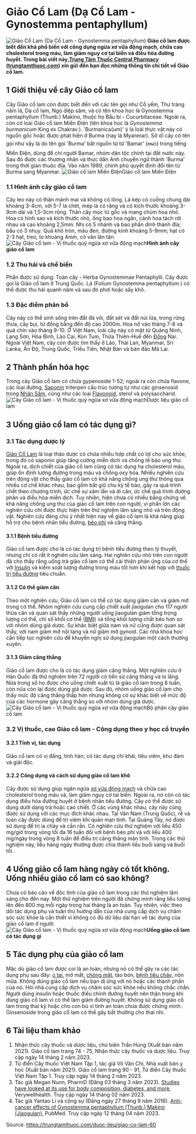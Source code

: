 # Giảo Cổ Lam (Dạ Cổ Lam - Gynostemma pentaphyllum)

![Giảo Cổ Lam \(Dạ Cổ Lam - Gynostemma pentaphyllum\)](https://trungtamthuoc.com/images/others/cay-giao-co-lam-0-0660.jpg)
**Giảo cổ lam được biết đến khá phổ biến với công dụng ngừa xơ vữa động mạch, chữa cao cholesterol trong máu, làm giảm nguy cơ tai biến và điều hòa đường huyết. Trong bài viết này,[Trung Tâm Thuốc Central Pharmacy](https://trungtamthuoc.com/ "Trung Tâm Thuốc Central Pharmacy") ([trungtamthuoc.com](https://trungtamthuoc.com/ "trungtamthuoc.com")) xin gửi đến bạn đọc những thông tin chi tiết về Giảo cổ lam.**
##  1 Giới thiệu về cây Giảo cổ lam
Cây Giảo cổ lam còn được biết đến với các tên gọi như Cổ yếm, Thư tràng năm lá, Dạ cổ lam, Ngũ diệp sâm, và có tên khoa học là Gynostemma pentaphyllum (Thunb.) Makino, thuộc họ Bầu bí - Cucurbitaceae.
Ngoài ra, còn có loài Giảo cổ lam Miến Điện (tên khoa học là  _Gynostemma burmanicum_ King ex Chakrav.). 'Burmanica(um)' ý là loài thực vật này có nguồn gốc hoặc được phát hiện ở Burma (nay là Myanmar). Sở dĩ cây có tên gọi như vậy là do tên gọi 'Burma' bắt nguồn từ từ 'Bamar' (ဗမာ) trong tiếng Miến Điện, dùng để chỉ người Bamar, nhóm dân tộc chính tại đất nước này. Sau đó được các thương nhân và thực dân Anh chuyển ngữ thành 'Burma' trong thời gian thuộc địa. Vào năm 1989, chính phủ quyết định đổi tên từ Burma sang Myanmar.
![Giảo cổ lam Miến Điện](https://trungtamthuoc.com/images/item/giao-co-lam-mien-dien.jpg)Giảo cổ lam Miến Điện
### 1.1 Hình ảnh cây giảo cổ lam
Cây leo này có thân mảnh mai và không có lông. Lá kép có cuống chung dài khoảng 3-4cm, với 5-7 lá chét, mép lá có răng và có kích thước khoảng 3-9cm dài và 1,5-3cm rộng. Thân cây mọc từ gốc và mang chùm hoa nhỏ. Hoa có hình sao và kích thước nhỏ, ống bao hoa ngắn, cánh hoa tách rời nhau và cao khoảng 2,5mm. Nhị có 5 nhánh và bao phấn dính thành đĩa; bầu có 3 nhụy. Quả khô tròn, màu đen, đường kính khoảng 5-9mm; hạt có 2-3 hạt, treo, to khoảng 4mm, có vân lăn tăn.
![Cây Giảo cổ lam - Vị thuốc quý ngừa xơ vữa động mạch](https://trungtamthuoc.com/images/item/cay-giao-co-lam-1.jpg)**Hình ảnh cây giảo cổ lam**
### 1.2 Thu hái và chế biến
Phần được sử dụng: Toàn cây - Herba Gynostemmae Pentaphylli. Cây được gọi là Giảo cổ lam ở Trung Quốc. Lá (Folium Gynostemma pentaphyllum ) có thể được thu hái quanh năm và sau đó phơi hoặc sấy khô.
### 1.3 Đặc điểm phân bố
Cây này có thể sinh sống trên đất đá vôi, đất sét và đất núi lửa, trong rừng thưa, cây bụi, từ đồng bằng đến độ cao 2000m. Hoa nở vào tháng 7-8 và quả chín vào tháng 9-10. Ở Việt Nam, loài cây này có mặt từ Quảng Ninh, Lạng Sơn, Hòa Bình, Lào Cai, Kon Tum, Thừa Thiên-Huế đến [Đồng](https://trungtamthuoc.com/hoat-chat/dong "Đồng") Nai. Ngoài Việt Nam, cây còn được tìm thấy ở Lào, Thái Lan, Myanmar, Sri Lanka, Ấn Độ, Trung Quốc, Triều Tiên, Nhật Bản và bán đảo Mã Lai.
##  2 Thành phần hóa học
Trong cây Giảo cổ lam có chứa gypenoside 1-52; ngoài ra còn chứa flavone, các loại đường, [Saponin](https://trungtamthuoc.com/hoat-chat/saponin "Saponin") triterpen cấu trúc tương tự như các ginsenosid trong [Nhân Sâm](https://trungtamthuoc.com/duoc-lieu/nhan-sam "Nhân Sâm"), cũng như các loại [Flavonoid](https://trungtamthuoc.com/hoat-chat/flavonoid "Flavonoid"), sterol và polysaccharid.
![Cây Giảo cổ lam - Vị thuốc quý ngừa xơ vữa động mạch](https://trungtamthuoc.com/images/item/cay-giao-co-lam-2.jpg)Dược liệu giảo cổ lam
##  3 Uống giảo cổ lam có tác dụng gì?
### 3.1 Tác dụng dược lý 
[Giảo Cổ Lam](https://trungtamthuoc.com/hoat-chat/giao-co-lam "Giảo Cổ Lam") là loại thảo dược có chứa nhiều hợp chất có lợi cho sức khỏe, trong đó có saponin giúp tăng cường miễn dịch và chống tế bào ung thư. Ngoài ra, dịch chiết của giảo cổ lam cũng có tác dụng hạ cholesterol máu, giúp ổn định lượng đường trong máu và chống oxy hóa.
Nhiều nghiên cứu trên động vật cho thấy giảo cổ lam có khả năng chống ung thư thông qua nhiều cơ chế khác nhau, bao gồm bắt giữ chu kỳ tế bào, gây ra quá trình chết theo chương trình, ức chế sự xâm lấn và di căn, ức chế quá trình đường phân và điều hòa miễn dịch. Tuy nhiên, hiện chưa có nhiều bằng chứng về khả năng chống ung thư của giảo cổ lam trên con người, vì phần lớn các nghiên cứu chỉ được thực hiện trên thử nghiệm lâm sàng nhỏ và trên động vật.
Nghiên cứu đáng chú ý nhất hiện nay về giảo cổ lam là khả năng giúp hỗ trợ cho bệnh nhân tiểu đường, [béo phì](https://trungtamthuoc.com/bai-viet/benh-beo-phi "béo phì") và căng thẳng.
#### 3.1.1 Bệnh tiểu đường
Giảo cổ lam được cho là có tác dụng trị bệnh tiểu đường theo lý thuyết, nhưng chỉ có rất ít nghiên cứu lâm sàng. Hai nghiên cứu nhỏ trên con người đã cho thấy rằng uống trà giảo cổ lam có thể cải thiện phản ứng của cơ thể với [Insulin](https://trungtamthuoc.com/hoat-chat/insulin "Insulin") và kiểm soát lượng đường trong máu tốt hơn khi kết hợp với [thuốc trị tiểu đường](https://trungtamthuoc.com/thuoc-tieu-duong "thuốc trị tiểu đường") tiêu chuẩn. 
#### 3.1.2 Có thể giảm cân
Theo một nghiên cứu, Giảo cổ lam có thể có tác dụng giảm cân và giảm mỡ trong cơ thể. Nhóm nghiên cứu cung cấp chiết xuất jiaogulan cho 117 người thừa cân và quan sát thấy những người uống jiaogulan giảm tổng trọng lượng cơ thể, chỉ số khối cơ thể ([BMI](https://trungtamthuoc.com/bai-viet/chi-so-bmi-la-gi-y-nghia-va-cach-tinh "BMI")) và tổng khối lượng chất béo hơn so với nhóm dùng giả dược. Sự khác biệt giữa nam và nữ cũng được quan sát thấy, với nam giảm mỡ nội tạng và nữ giảm mỡ gynoid. Các nhà khoa học cần tiếp tục nghiên cứu để khuyến nghị sử dụng jiaogulan một cách thường xuyên.
#### 3.1.3 Giảm căng thẳng
Giảo cổ lam được cho là có tác dụng giảm căng thẳng. Một nghiên cứu ở Hàn Quốc đã thử nghiệm trên 72 người có tiền sử căng thẳng và lo lắng. Nửa trong số họ được cho uống chiết xuất từ lá giảo cổ lam trong 8 tuần, còn nửa còn lại được dùng giả dược. Sau đó, nhóm uống giảo cổ lam cho thấy mức độ căng thẳng thấp hơn nhưng không có sự khác biệt về mức độ của các hormone gây căng thẳng so với nhóm dùng giả dược. 
![Cây Giảo cổ lam - Vị thuốc quý ngừa xơ vữa động mạch](https://trungtamthuoc.com/images/item/cay-giao-co-lam-4.jpg)Bộ phận cây giảo cổ lam
### 3.2 Vị thuốc, cao Giảo cổ lam - Công dụng theo y học cổ truyền
#### 3.2.1 Tính vị, tác dụng
Giảo cổ lam có vị đắng, tính hàn; có tác dụng chỉ khái, tiêu viêm, khư đàm và giải độc.
#### 3.2.2 Công dụng và cách sử dụng giảo cổ lam khô
Cây được sử dụng giúp ngăn ngừa [xơ vữa động mạch](https://trungtamthuoc.com/bai-viet/vua-xo-dong-mach "xơ vữa động mạch") và chữa cao cholesterol trong máu và, làm giảm nguy cơ tai biến. Ngoài ra, nó còn có tác dụng điều hòa đường huyết ở bệnh nhân tiểu đường. Cây có thể được sử dụng dưới dạng trà hoặc cao chiết.
Ở các vùng khác nhau, cây này cũng được sử dụng với các mục đích khác nhau. Tại Vân Nam (Trung Quốc), rễ và toàn cây được dùng để trị viêm khí quản mạn tính. Tại Quảng Tây, nó được sử dụng để trị ỉa chảy và cắn rắn.
Có nghiên cứu thử nghiệm với liều 450 mg/giờ trong vòng tối đa 16 tuần đối với bệnh béo phì và với liều 400 mg/ngày trong vòng 8 tuần để điều trị căng thẳng mãn tính. Trong các thử nghiệm này, liều hàng ngày thường được chia thành liều buổi sáng và buổi tối.
##  4 Uống giảo cổ lam hàng ngày có tốt không. Uống nhiều giảo cổ lam có sao không?
Chưa có báo cáo về độc tính của giảo cổ lam trong các thử nghiệm lâm sàng cho đến nay. Một thử nghiệm trên người đã chứng minh rằng liều lượng lên đến 800 mg mỗi ngày trong hai tháng là an toàn. Tuy nhiên, việc theo dõi tác dụng phụ và tuân thủ hướng dẫn của nhà cung cấp dịch vụ chăm sóc sức khỏe là cần thiết vì không có đủ dữ liệu dài hạn về tác dụng của giảo cổ lam ở người.
![Cây Giảo cổ lam - Vị thuốc quý ngừa xơ vữa động mạch](https://trungtamthuoc.com/images/item/cay-giao-co-lam-3.jpg)**Uống giảo cổ lam có tác dụng gì**
##  5 Tác dụng phụ của giảo cổ lam
Mặc dù giảo cổ lam được coi là an toàn, nhưng nó có thể gây ra các tác dụng phụ sau đây: [ù tai](https://trungtamthuoc.com/bai-viet/chung-u-tai-dai-cuong-phan-loai-lam-sang-va-dieu-tri "ù tai"), mờ mắt, [chóng mặt](https://trungtamthuoc.com/bai-viet/chong-mat "chóng mặt"), táo bón, [bệnh tiêu chảy](https://trungtamthuoc.com/bai-viet/co-che-trieu-chung-nguyen-nhan-cua-benh-tieu-chay "bệnh tiêu chảy"), nôn mửa.
Không dùng giảo cổ lam nếu bạn dị ứng với nó hoặc các thành phần của nó. Hỏi nhà cung cấp dịch vụ chăm sóc sức khỏe nếu không chắc chắn.
Người dùng insulin hoặc thuốc điều chỉnh đường huyết nên thận trọng khi dùng giảo cổ lam vì có thể làm giảm đường huyết.
Không sử dụng giảo cổ lam trong thai kỳ hoặc cho con bú vì tính an toàn chưa được chứng minh. Ginsenoside trong giảo cổ lam có thể gây bất thường cho thai nhi.
##  6 Tài liệu tham khảo
  1. Nhận thức cây thuốc và dược liệu, chủ biên Trần Hùng (Xuất bản năm 2021). Giảo cổ lam trang 74 - 75, Nhận thức cây thuốc và dược liệu. Truy cập ngày 14 tháng 2 năm 2023.
  2. Từ điển Cây thuốc Việt Nam Tập 1, tác giả Võ Văn Chi, Nhà xuất bản y học (Xuất bản năm 2021). Giảo cổ lam trang 90 - 91, Từ điển Cây thuốc Việt Nam Tập 1. Truy cập ngày 14 tháng 2 năm 2023.
  3. Tác giả Megan Nunn, PharmD (Đăng 03 tháng 3 năm 2023). [Studies have looked at its use for body composition, diabetes, and more](https://www.verywellhealth.com/the-lowdown-on-jiaogulan-88940), Verywellhealth. Truy cập ngày 14 tháng 02 năm 2023.
  4. Tác giả Yantao Li và cộng sự (Đăng ngày 27 tháng 9 năm 2016). [Anti-cancer effects of Gynostemma pentaphyllum (Thunb.) Makino (Jiaogulan)](https://www.ncbi.nlm.nih.gov/pmc/articles/PMC5037898/), PubMed. Truy cập ngày 12 tháng 04 năm 2023.




Source: https://trungtamthuoc.com/duoc-lieu/giao-co-lam-60